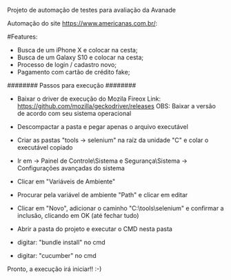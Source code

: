 Projeto de automação de testes para avaliação da Avanade

Automação do site https://www.americanas.com.br/:

#Features:
* Busca de um iPhone X e colocar na cesta;
* Busca de um Galaxy S10 e colocar na cesta;
* Processo de login / cadastro novo;
* Pagamento com cartão de crédito fake;

######## Passos para execução ########
* Baixar o driver de execução do Mozila Fireox
Link: https://github.com/mozilla/geckodriver/releases
OBS: Baixar a versão de acordo com seu sistema operacional

* Descompactar a pasta e pegar apenas o arquivo executável
* Criar as pastas "tools -> selenium" na raíz da unidade "C" e colar o executável copiado
* Ir em -> Painel de Controle\Sistema e Segurança\Sistema -> Configurações avançadas do sistema
* Clicar em "Variáveis de Ambiente"
* Procurar pela variável de ambiente "Path" e clicar em editar
* Clicar em "Novo", adicionar o caminho "C:\tools\selenium" e confirmar a inclusão, clicando em OK (até fechar tudo)
* Abrir a pasta do projeto e executar o CMD nesta pasta
* digitar: "bundle install" no cmd
* digitar: "cucumber" no cmd

Pronto, a execução irá iniciar!! :-)
